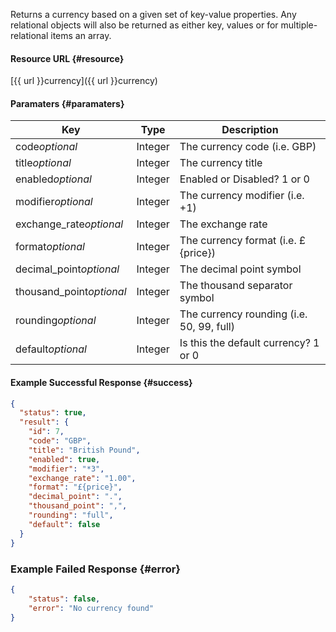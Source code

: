 <!--
@title GET currency
@author Moltin Ltd
@description Gets a currency based on the given criteria

@sidebar 1
@family Currency
@rate No
@auth Yes
@format JSON
@http GET
@version beta
-->
Returns a currency based on a given set of key-value properties. Any relational objects will also be returned as either key, values or for multiple-relational items an array.


#### Resource URL	{#resource}
[{{ url }}currency]({{ url }}currency)


#### Paramaters	{#paramaters}
Key | Type | Description
--- | ---- | -----------
code*optional* | Integer | The currency code (i.e. GBP)
title*optional* | Integer | The currency title
enabled*optional* | Integer | Enabled or Disabled? 1 or 0 
modifier*optional* | Integer | The currency modifier (i.e. +1) 
exchange_rate*optional* | Integer | The exchange rate
format*optional* | Integer | The currency format (i.e. £{price})
decimal_point*optional* | Integer | The decimal point symbol
thousand_point*optional* | Integer | The thousand separator symbol
rounding*optional* | Integer | The currency rounding (i.e. 50, 99, full)
default*optional* | Integer | Is this the default currency? 1 or 0


#### Example Successful Response	{#success}
``` json
{
  "status": true,
  "result": {
    "id": 7,
    "code": "GBP",
    "title": "British Pound",
    "enabled": true,
    "modifier": "*3",
    "exchange_rate": "1.00",
    "format": "£{price}",
    "decimal_point": ".",
    "thousand_point": ",",
    "rounding": "full",
    "default": false
  }
}
```


### Example Failed Response	{#error}
``` json
{
    "status": false,
    "error": "No currency found"
}
```
